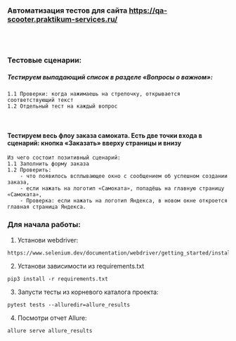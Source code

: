 ### Автоматизация тестов для сайта https://qa-scooter.praktikum-services.ru/
<br>



<br>

### Тестовые сценарии:

##### Тестируем выпадающий список в разделе «Вопросы о важном»: 
````
1.1 Проверки: когда нажимаешь на стрелочку, открывается соответствующий текст
1.2 Отдельный тест на каждый вопрос
````
<br>



#### Тестируем весь флоу заказа самоката. Есть две точки входа в сценарий: кнопка «Заказать» вверху страницы и внизу

````
Из чего состоит позитивный сценарий:
1.1 Заполнить форму заказа
1.2 Проверить: 
    - что появилось всплывающее окно с сообщением об успешном создании заказа,
    - если нажать на логотип «Самоката», попадёшь на главную страницу «Самоката»,
    - Проверка: если нажать на логотип Яндекса, в новом окне откроется главная страница Яндекса.

````

### Для начала работы:
1. Установи webdriver: 
```
https://www.selenium.dev/documentation/webdriver/getting_started/install_drivers/
```
2. Установи зависимости из requirements.txt
```
pip3 install -r requirements.txt
```
3. Запусти тесты из корневого каталога проекта:
```
pytest tests --alluredir=allure_results
```
4. Посмотри отчет Allure:
```
allure serve allure_results 
```
